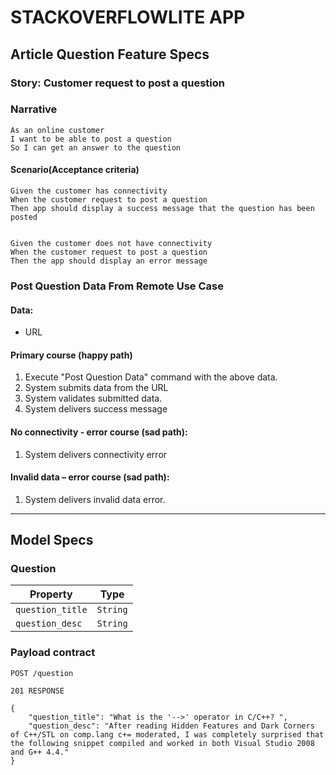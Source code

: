 #  STACKOVERFLOWLITE APP


## Article Question Feature Specs

### Story: Customer request to post a question

### Narrative
```
As an online customer
I want to be able to post a question
So I can get an answer to the question
```

#### Scenario(Acceptance criteria)
```
Given the customer has connectivity
When the customer request to post a question
Then app should display a success message that the question has been posted


Given the customer does not have connectivity
When the customer request to post a question
Then the app should display an error message
```

### Post Question Data From Remote Use Case

#### Data:
- URL

#### Primary course (happy path)
1. Execute "Post Question Data" command with the above data.
2. System submits data from the URL
3. System validates submitted data.
4. System delivers success message

#### No connectivity - error course (sad path):
1. System delivers connectivity error

#### Invalid data – error course (sad path):
1. System delivers invalid data error.

---

## Model Specs

### Question

| Property         | Type          |
| ---------------- | ------------- |
| `question_title` | `String`      |
| `question_desc`  | `String`      |

### Payload contract
```
POST /question

201 RESPONSE

{
    "question_title": "What is the '-->' operator in C/C++? ",
    "question_desc": "After reading Hidden Features and Dark Corners of C++/STL on comp.lang c+= moderated, I was completely surprised that the following snippet compiled and worked in both Visual Studio 2008 and G++ 4.4."
}
```



